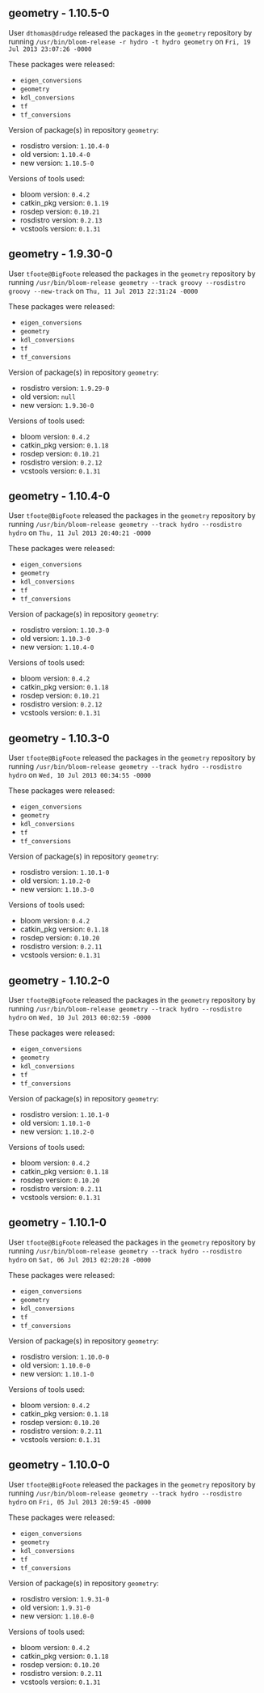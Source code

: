 ## geometry - 1.10.5-0

User `dthomas@drudge` released the packages in the `geometry` repository by running `/usr/bin/bloom-release -r hydro -t hydro geometry` on `Fri, 19 Jul 2013 23:07:26 -0000`

These packages were released:
- `eigen_conversions`
- `geometry`
- `kdl_conversions`
- `tf`
- `tf_conversions`

Version of package(s) in repository `geometry`:
- rosdistro version: `1.10.4-0`
- old version: `1.10.4-0`
- new version: `1.10.5-0`

Versions of tools used:
- bloom version: `0.4.2`
- catkin_pkg version: `0.1.19`
- rosdep version: `0.10.21`
- rosdistro version: `0.2.13`
- vcstools version: `0.1.31`


## geometry - 1.9.30-0

User `tfoote@BigFoote` released the packages in the `geometry` repository by running `/usr/bin/bloom-release geometry --track groovy --rosdistro groovy --new-track` on `Thu, 11 Jul 2013 22:31:24 -0000`

These packages were released:
- `eigen_conversions`
- `geometry`
- `kdl_conversions`
- `tf`
- `tf_conversions`

Version of package(s) in repository `geometry`:
- rosdistro version: `1.9.29-0`
- old version: `null`
- new version: `1.9.30-0`

Versions of tools used:
- bloom version: `0.4.2`
- catkin_pkg version: `0.1.18`
- rosdep version: `0.10.21`
- rosdistro version: `0.2.12`
- vcstools version: `0.1.31`


## geometry - 1.10.4-0

User `tfoote@BigFoote` released the packages in the `geometry` repository by running `/usr/bin/bloom-release geometry --track hydro --rosdistro hydro` on `Thu, 11 Jul 2013 20:40:21 -0000`

These packages were released:
- `eigen_conversions`
- `geometry`
- `kdl_conversions`
- `tf`
- `tf_conversions`

Version of package(s) in repository `geometry`:
- rosdistro version: `1.10.3-0`
- old version: `1.10.3-0`
- new version: `1.10.4-0`

Versions of tools used:
- bloom version: `0.4.2`
- catkin_pkg version: `0.1.18`
- rosdep version: `0.10.21`
- rosdistro version: `0.2.12`
- vcstools version: `0.1.31`


## geometry - 1.10.3-0

User `tfoote@BigFoote` released the packages in the `geometry` repository by running `/usr/bin/bloom-release geometry --track hydro --rosdistro hydro` on `Wed, 10 Jul 2013 00:34:55 -0000`

These packages were released:
- `eigen_conversions`
- `geometry`
- `kdl_conversions`
- `tf`
- `tf_conversions`

Version of package(s) in repository `geometry`:
- rosdistro version: `1.10.1-0`
- old version: `1.10.2-0`
- new version: `1.10.3-0`

Versions of tools used:
- bloom version: `0.4.2`
- catkin_pkg version: `0.1.18`
- rosdep version: `0.10.20`
- rosdistro version: `0.2.11`
- vcstools version: `0.1.31`


## geometry - 1.10.2-0

User `tfoote@BigFoote` released the packages in the `geometry` repository by running `/usr/bin/bloom-release geometry --track hydro --rosdistro hydro` on `Wed, 10 Jul 2013 00:02:59 -0000`

These packages were released:
- `eigen_conversions`
- `geometry`
- `kdl_conversions`
- `tf`
- `tf_conversions`

Version of package(s) in repository `geometry`:
- rosdistro version: `1.10.1-0`
- old version: `1.10.1-0`
- new version: `1.10.2-0`

Versions of tools used:
- bloom version: `0.4.2`
- catkin_pkg version: `0.1.18`
- rosdep version: `0.10.20`
- rosdistro version: `0.2.11`
- vcstools version: `0.1.31`


## geometry - 1.10.1-0

User `tfoote@BigFoote` released the packages in the `geometry` repository by running `/usr/bin/bloom-release geometry --track hydro --rosdistro hydro` on `Sat, 06 Jul 2013 02:20:28 -0000`

These packages were released:
- `eigen_conversions`
- `geometry`
- `kdl_conversions`
- `tf`
- `tf_conversions`

Version of package(s) in repository `geometry`:
- rosdistro version: `1.10.0-0`
- old version: `1.10.0-0`
- new version: `1.10.1-0`

Versions of tools used:
- bloom version: `0.4.2`
- catkin_pkg version: `0.1.18`
- rosdep version: `0.10.20`
- rosdistro version: `0.2.11`
- vcstools version: `0.1.31`


## geometry - 1.10.0-0

User `tfoote@BigFoote` released the packages in the `geometry` repository by running `/usr/bin/bloom-release geometry --track hydro --rosdistro hydro` on `Fri, 05 Jul 2013 20:59:45 -0000`

These packages were released:
- `eigen_conversions`
- `geometry`
- `kdl_conversions`
- `tf`
- `tf_conversions`

Version of package(s) in repository `geometry`:
- rosdistro version: `1.9.31-0`
- old version: `1.9.31-0`
- new version: `1.10.0-0`

Versions of tools used:
- bloom version: `0.4.2`
- catkin_pkg version: `0.1.18`
- rosdep version: `0.10.20`
- rosdistro version: `0.2.11`
- vcstools version: `0.1.31`


